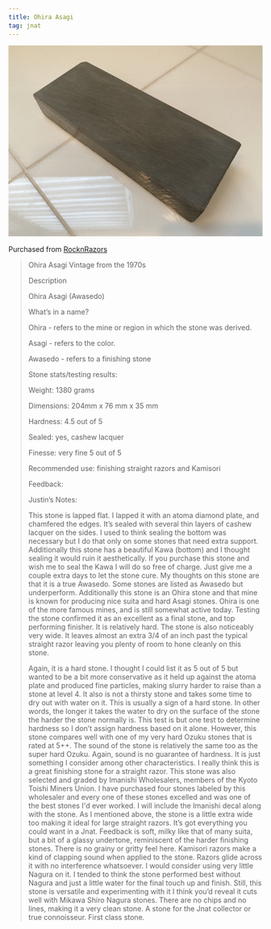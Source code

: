 ```yaml
---
title: Ohira Asagi
tag: jnat
---
```

![Ohira Asagi](/images/ohira-001.jpeg)

Purchased from [RocknRazors](https://www.etsy.com/shop/RocknRazors)

> 
> Ohira Asagi
> Vintage from the 1970s
> 
> Description
> 
> Ohira Asagi (Awasedo)
> 
> What’s in a name?
> 
> Ohira - refers to the mine or region in which the stone was derived.
> 
> Asagi - refers to the color.
> 
> Awasedo - refers to a finishing stone
> 
> 
> Stone stats/testing results:
> 
> Weight: 1380 grams
> 
> Dimensions: 204mm x 76 mm x 35 mm
> 
> Hardness: 4.5 out of 5
> 
> Sealed: yes, cashew lacquer
> 
> Finesse: very fine 5 out of 5
> 
> Recommended use: finishing straight razors and Kamisori
> 
> Feedback:
> 
> 
> Justin’s Notes:
> 
> This stone is lapped flat. I lapped it with an atoma diamond plate, and chamfered the edges. It’s sealed with several thin layers of cashew lacquer on the sides. I used to think sealing the bottom was necessary but I do that only on some stones that need extra support. Additionally this stone has a beautiful Kawa (bottom) and I thought sealing it would ruin it aesthetically. If you purchase this stone and wish me to seal the Kawa I will do so free of charge. Just give me a couple extra days to let the stone cure.
> My thoughts on this stone are that it is a true Awasedo. Some stones are listed as Awasedo but underperform. Additionally this stone is an Ohira stone and that mine is known for producing nice suita and hard Asagi stones. Ohira is one of the more famous mines, and is still somewhat active today.
> Testing the stone confirmed it as an excellent as a final stone, and top performing finisher. It is relatively hard. The stone is also noticeably very wide. It leaves almost an extra 3/4 of an inch past the typical straight razor leaving you plenty of room to hone cleanly on this stone.
> 
> Again, it is a hard stone. I thought I could list it as 5 out of 5 but wanted to be a bit more conservative as it held up against the atoma plate and produced fine particles, making slurry harder to raise than a stone at level 4. It also is not a thirsty stone and takes some time to dry out with water on it. This is usually a sign of a hard stone. In other words, the longer it takes the water to dry on the surface of the stone the harder the stone normally is. This test is but one test to determine hardness so I don’t assign hardness based on it alone. However, this stone compares well with one of my very hard Ozuku stones that is rated at 5++. The sound of the stone is relatively the same too as the super hard Ozuku. Again, sound is no guarantee of hardness. It is just something I consider among other characteristics.
> I really think this is a great finishing stone for a straight razor. This stone was also selected and graded by Imanishi Wholesalers, members of the Kyoto Toishi Miners Union. I have purchased four stones labeled by this wholesaler and every one of these stones excelled and was one of the best stones I'd ever worked. I will include the Imanishi decal along with the stone. As I mentioned above, the stone is a little extra wide too making it ideal for large straight razors. It’s got everything you could want in a Jnat.
> Feedback is soft, milky like that of many suita, but a bit of a glassy undertone, reminiscent of the harder finishing stones. There is no grainy or gritty feel here. Kamisori razors make a kind of clapping sound when applied to the stone. Razors glide across it with no interference whatsoever. I would consider using very little Nagura on it. I tended to think the stone performed best without Nagura and just a little water for the final touch up and finish. Still, this stone is versatile and experimenting with it I think you’d reveal it cuts well with Mikawa Shiro Nagura stones. There are no chips and no lines, making it a very clean stone. A stone for the Jnat collector or true connoisseur. First class stone.
